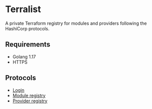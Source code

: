 # Terralist
A private Terraform registry for modules and providers following the HashiCorp protocols.

## Requirements
- Golang 1.17
- HTTPS

## Protocols
- [Login](https://www.terraform.io/docs/internals/login-protocol.html)
- [Module registry](https://www.terraform.io/docs/internals/module-registry-protocol.html)
- [Provider registry](https://www.terraform.io/docs/internals/provider-registry-protocol.html)